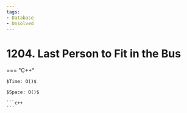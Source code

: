 ```yaml
---
tags:
- Database
- Unsolved
---
```



# 1204. Last Person to Fit in the Bus

=== "C++"

    $Time: O()$

    $Space: O()$

    ```c++
    ```